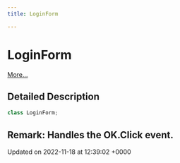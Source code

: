 ```yaml
---
title: LoginForm

---
```


# LoginForm



 [More...](#detailed-description)

## Detailed Description

```csharp
class LoginForm;
```


**Remark**: Handles the OK.Click event. 
-------------------------------

Updated on 2022-11-18 at 12:39:02 +0000
